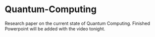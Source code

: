 # Quantum-Computing
Research paper on the current state of Quantum Computing.
Finished Powerpoint will be added with the video tonight.
